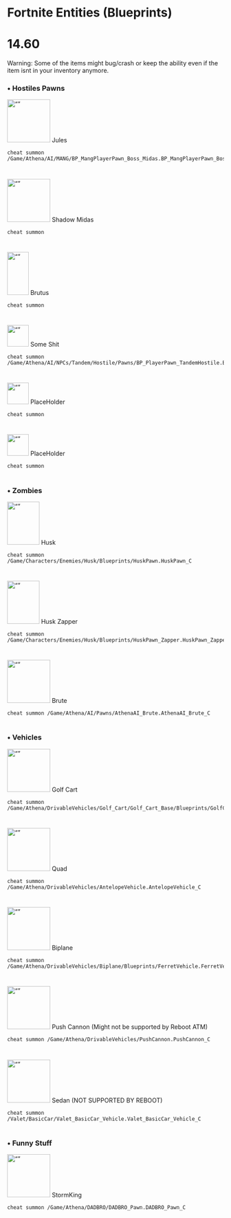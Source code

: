 # Fortnite Entities (Blueprints)

# 14.60
Warning: Some of the items might bug/crash or keep the ability even if the item isnt in your inventory anymore.
### • Hostiles Pawns

<img src="https://static.wikia.nocookie.net/fortnite/images/b/b7/Jules_%28Featured%29_-_Outfit_-_Fortnite.png" alt= “” width="100" height="100"> Jules

```
cheat summon /Game/Athena/AI/MANG/BP_MangPlayerPawn_Boss_Midas.BP_MangPlayerPawn_Boss_Midas_C
```

#
<img src="https://static.wikia.nocookie.net/fortnite/images/e/e6/Shadow_Midas_%28Featured%29_-_Outfit_-_Fortnite.png" alt= “” width="100" height="100"> Shadow Midas

```
cheat summon
```

#
<img src="https://static.wikia.nocookie.net/fortnite/images/5/5a/Brutus.png/revision/latest?cb=20200228114625&path-prefix=fr" alt= “” width="50" height="100"> Brutus

```
cheat summon 
```

#
<img src="" alt= “” width="50" height="50"> Some Shit

```
cheat summon /Game/Athena/AI/NPCs/Tandem/Hostile/Pawns/BP_PlayerPawn_TandemHostile.BP_PlayerPawn_TandemHostile_C
```

#
<img src="" alt= “” width="50" height="50"> PlaceHolder

```
cheat summon 
```

#
<img src="" alt= “” width="50" height="50"> PlaceHolder

```
cheat summon 
```
#
### • Zombies

<img src="https://static.wikia.nocookie.net/fortnite/images/f/f2/Husk_-_A.I_-_Fortnite.png" alt= “” width="75" height="100"> Husk

```
cheat summon /Game/Characters/Enemies/Husk/Blueprints/HuskPawn.HuskPawn_C
```
#

<img src="https://static.wikia.nocookie.net/fortnite/images/c/c7/Zapper_Husk_-_Monster_-_Fortnite.png" alt= “” width="75" height="100"> Husk Zapper

```
cheat summon /Game/Characters/Enemies/Husk/Blueprints/HuskPawn_Zapper.HuskPawn_Zapper_C
```
#
<img src="https://static.wikia.nocookie.net/fortnite/images/f/f1/Cube_Brute_-_Creatures_-_Fortnite.png" alt= “” width="100" height="100"> Brute

```
cheat summon /Game/Athena/AI/Pawns/AthenaAI_Brute.AthenaAI_Brute_C
```
#
### • Vehicles

<img src="https://static.wikia.nocookie.net/fortnite/images/2/20/ATK_-_Vehicle_-_Fortnite.png" alt= “” width="100" height="100"> Golf Cart

```
cheat summon /Game/Athena/DrivableVehicles/Golf_Cart/Golf_Cart_Base/Blueprints/GolfCartVehicleSK.GolfCartVehicleSK_C
```

#
<img src="https://static.wikia.nocookie.net/fortnite_gamepedia/images/8/80/Quadcrasher_icon.png" alt= “” width="100" height="100"> Quad

```
cheat summon /Game/Athena/DrivableVehicles/AntelopeVehicle.AntelopeVehicle_C
```

#
<img src="https://static.wikia.nocookie.net/fortnite/images/6/6a/X-4_Stormwing_-_Vehicle_-_Fortnite.png" alt= “” width="100" height="100"> Biplane

```
cheat summon /Game/Athena/DrivableVehicles/Biplane/Blueprints/FerretVehicle.FerretVehicle_C
```
#
<img src="" alt= “” width="100" height="100"> Push Cannon (Might not be supported by Reboot ATM)

```
cheat summon /Game/Athena/DrivableVehicles/PushCannon.PushCannon_C
```

#
<img src="https://static.wikia.nocookie.net/fortnite_gamepedia/images/8/8a/Prevalent_Vehicle.png/" alt= “” width="100" height="100"> Sedan (NOT SUPPORTED BY REBOOT)

```
cheat summon /Valet/BasicCar/Valet_BasicCar_Vehicle.Valet_BasicCar_Vehicle_C
```
#
### • Funny Stuff

<img src="https://images-wixmp-ed30a86b8c4ca887773594c2.wixmp.com/i/2fea277d-540b-42af-b152-782940dc49ef/ddo3peq-63938573-090b-4bd7-acc6-228ed31e95d1.png" alt= “” width="100" height="100"> StormKing

```
cheat summon /Game/Athena/DADBRO/DADBRO_Pawn.DADBRO_Pawn_C
```
